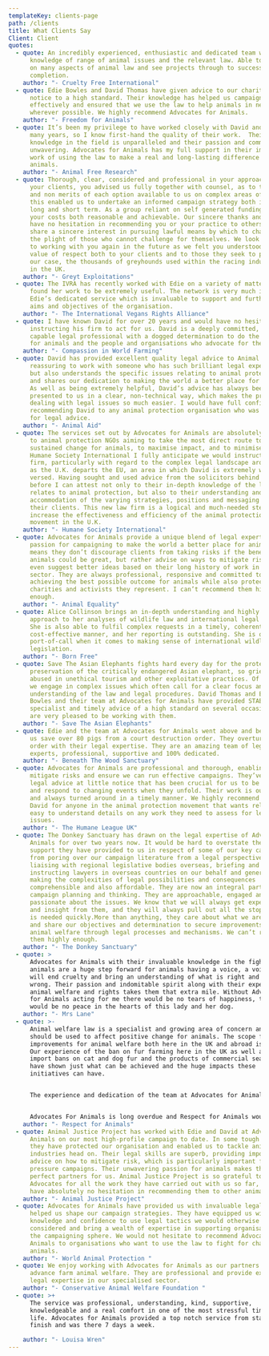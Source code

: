 ```yaml
---
templateKey: clients-page
path: /clients
title: What Clients Say
Client: Client
quotes:
  - quote: An incredibly experienced, enthusiastic and dedicated team with advanced
      knowledge of range of animal issues and the relevant law. Able to advise
      on many aspects of animal law and see projects through to successful
      completion.
    author: "- Cruelty Free International"
  - quote: Edie Bowles and David Thomas have given advice to our charity at short
      notice to a high standard. Their knowledge has helped us campaign
      effectively and ensured that we use the law to help animals in need
      wherever possible. We highly recommend Advocates for Animals.
    author: "- Freedom for Animals"
  - quote: It’s been my privilege to have worked closely with David and Edie for
      many years, so I know first-hand the quality of their work.  Their
      knowledge in the field is unparalleled and their passion and commitment
      unwavering. Advocates for Animals has my full support in their important
      work of using the law to make a real and long-lasting difference for
      animals.
    author: "- Animal Free Research"
  - quote: Thorough, clear, considered and professional in your approach to us as
      your clients, you advised us fully together with counsel, as to the merits
      and non merits of each option available to us on complex areas of law,
      this enabled us to undertake an informed campaign strategy both in the
      long and short term. As a group reliant on self generated funding we found
      your costs both reasonable and achievable. Our sincere thanks and we would
      have no hesitation in recommending you or your practice to others who
      share a sincere interest in pursuing lawful means by which to challenge
      the plight of those who cannot challenge for themselves. We look forward
      to working with you again in the future as we felt you understood the
      value of respect both to your clients and to those they seek to protect in
      our case, the thousands of greyhounds used within the racing industry here
      in the UK.
    author: "- Greyt Exploitations"
  - quote: The IVRA has recently worked with Edie on a variety of matters and has
      found her work to be extremely useful. The network is very much in need of
      Edie’s dedicated service which is invaluable to support and further the
      aims and objectives of the organisation.
    author: "- The International Vegans Rights Alliance"
  - quote: I have known David for over 20 years and would have no hesitation in
      instructing his firm to act for us. David is a deeply committed, highly
      capable legal professional with a dogged determination to do the very best
      for animals and the people and organisations who advocate for them.
    author: "- Compassion in World Farming"
  - quote: David has provided excellent quality legal advice to Animal Aid. It is so
      reassuring to work with someone who has such brilliant legal expertise,
      but also understands the specific issues relating to animal protection,
      and shares our dedication to making the world a better place for animals.
      As well as being extremely helpful, David’s advice has always been
      presented to us in a clear, non-technical way, which makes the process of
      dealing with legal issues so much easier. I would have full confidence in
      recommending David to any animal protection organisation who was looking
      for legal advice.
    author: "- Animal Aid"
  - quote: The services set out by Advocates for Animals are absolutely invaluable
      to animal protection NGOs aiming to take the most direct route to creating
      sustained change for animals, to maximise impact, and to minimise risk. At
      Humane Society International I fully anticipate we would instruct the
      firm, particularly with regard to the complex legal landscape around trade
      as the U.K. departs the EU, an area in which David is extremely well
      versed. Having sought and used advice from the solicitors behind this firm
      before I can attest not only to their in-depth knowledge of the law as it
      relates to animal protection, but also to their understanding and
      accommodation of the varying strategies, positions and messaging held by
      their clients. This new law firm is a logical and much-needed step to
      increase the effectiveness and efficiency of the animal protection
      movement in the U.K.
    author: "- Humane Society International"
  - quote: Advocates for Animals provide a unique blend of legal expertise and
      passion for campaigning to make the world a better place for animals. This
      means they don’t discourage clients from taking risks if the benefits to
      animals could be great, but rather advise on ways to mitigate risks or
      even suggest better ideas based on their long history of work in this
      sector. They are always professional, responsive and committed to
      achieving the best possible outcome for animals while also protecting the
      charities and activists they represent. I can’t recommend them highly
      enough.
    author: "- Animal Equality"
  - quote: Alice Collinson brings an in-depth understanding and highly professional
      approach to her analyses of wildlife law and international legal process.
      She is also able to fulfil complex requests in a timely, coherent and
      cost-effective manner, and her reporting is outstanding. She is our first
      port-of-call when it comes to making sense of international wildlife
      legislation.
    author: "- Born Free"
  - quote: Save The Asian Elephants fights hard every day for the protection and
      preservation of the critically endangered Asian elephant, so grievously
      abused in unethical tourism and other exploitative practices. Of necessity
      we engage in complex issues which often call for a clear focus and
      understanding of the law and legal procedures. David Thomas and Edie
      Bowles and their team at Advocates for Animals have provided STAE with
      specialist and timely advice of a high standard on several occasions. We
      are very pleased to be working with them.
    author: "- Save The Asian Elephants"
  - quote: Edie and the team at Advocates for Animals went above and beyond to help
      us save over 80 pigs from a court destruction order. They overturned this
      order with their legal expertise. They are an amazing team of legal
      experts, professional, supportive and 100% dedicated.
    author: "- Beneath The Wood Sanctuary"
  - quote: Advocates for Animals are professional and thorough, enabling us to
      mitigate risks and ensure we can run effective campaigns. They’ve given us
      legal advice at little notice that has been crucial for us to be nimble
      and respond to changing events when they unfold. Their work is outstanding
      and always turned around in a timely manner. We highly recommend Edie and
      David for anyone in the animal protection movement that wants reliable,
      easy to understand details on any work they need to assess for legal
      issues.
    author: "- The Humane League UK"
  - quote: The Donkey Sanctuary has drawn on the legal expertise of Advocates for
      Animals for over two years now. It would be hard to overstate the amazing
      support they have provided to us in respect of some of our key campaigns –
      from poring over our campaign literature from a legal perspective, to
      liaising with regional legislative bodies overseas, briefing and
      instructing lawyers in overseas countries on our behalf and generally
      making the complexities of legal possibilities and consequences
      comprehensible and also affordable. They are now an integral part of our
      campaign planning and thinking. They are approachable, engaged and
      passionate about the issues. We know that we will always get expert advice
      and insight from them, and they will always pull out all the stops if that
      is needed quickly.More than anything, they care about what we are doing
      and share our objectives and determination to secure improvements for
      animal welfare through legal processes and mechanisms. We can’t recommend
      them highly enough.
    author: "- The Donkey Sanctuary"
  - quote: >
      Advocates for Animals with their invaluable knowledge in the fight for all
      animals are a huge step forward for animals having a voice, a voice that
      will end cruelty and bring an understanding of what is right and what is
      wrong. Their passion and indomitable spirit along with their expertise in
      animal welfare and rights takes them that extra mile. Without Advocates
      for Animals acting for me there would be no tears of happiness, there
      would be no peace in the hearts of this lady and her dog.
    author: "- Mrs Lane"
  - quote: >-
      Animal welfare law is a specialist and growing area of concern and can and
      should be used to affect positive change for animals. The scope for making
      improvements for animal welfare both here in the UK and abroad is immense.
      Our experience of the ban on fur farming here in the UK as well as EU-wide
      import bans on cat and dog fur and the products of commercial seal hunts
      have shown just what can be achieved and the huge impacts these
      initiatives can have.


      The experience and dedication of the team at Advocates for Animals as well as a proven record of achievement in animal law means they are uniquely qualified and we very much look forward to future collaborations


      Advocates For Animals is long overdue and Respect for Animals would have no hesitation in instructing this firm in the future.
    author: "- Respect for Animals"
  - quote: Animal Justice Project has worked with Edie and David at Advocates for
      Animals on our most high-profile campaign to date. In some tough times,
      they have protected our organisation and enabled us to tackle animal
      industries head on. Their legal skills are superb, providing important
      advice on how to mitigate risk, which is particularly important for our
      pressure campaigns. Their unwavering passion for animals makes them
      perfect partners for us. Animal Justice Project is so grateful to
      Advocates for all the work they have carried out with us so far, and would
      have absolutely no hesitation in recommending them to other animal NGOs.
    author: "- Animal Justice Project"
  - quote: Advocates for Animals have provided us with invaluable legal advice and
      helped us shape our campaign strategies. They have equipped us with the
      knowledge and confidence to use legal tactics we would otherwise not have
      considered and bring a wealth of expertise in supporting organisations in
      the campaigning sphere. We would not hesitate to recommend Advocates for
      Animals to organisations who want to use the law to fight for change for
      animals.
    author: "- World Animal Protection "
  - quote: We enjoy working with Advocates for Animals as our partners to help
      advance farm animal welfare. They are professional and provide excellent
      legal expertise in our specialised sector.
    author: "- Conservative Animal Welfare Foundation "
  - quote: >+
      The service was professional, understanding, kind, supportive,
      knowledgeable and a real comfort in one of the most stressful times of my
      life. Advocates for Animals provided a top notch service from start to
      finish and was there 7 days a week.

    author: "- Louisa Wren"
---
```

